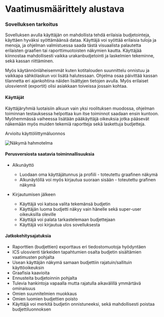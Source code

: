 # **Vaatimusmäärittely  alustava**


### Sovelluksen tarkoitus

Sovelluksen avulla käyttäjän on mahdollista tehdä erilaisia budjetointeja, käyttäen hyväksi 
syöttämäänsä dataa. Käyttäjä voi syöttää erilaisia tuloja ja menoja, ja ohjelman valmistuessa
saada tästä visuaalista palautetta erilaisten graafien tai raporttimuotoisten näkymien kautta.
Käyttäjää kiinnostaa mahdollisesti vaikka urakanbudjetointi ja laskelmien tekeminne, sekä kassan
riittäminen.

Myös käytännönläheisemmät kuten kotitalouden suunnittelu onnistuu ja vaikkapa sähkölaskun voi 
lisätä halutessaan. Ohjelma osaa päivittää kassan tilannetta eri ajankohtina näiden lisättyjen
tietojen avulla.
Myös erilaiset ulosviennit (exportit) olisi asiakkaan toiveissa jossain kohtaa.

#### Käyttäjät

Käyttäjäryhmiä luotaisiin alkuun vain yksi roolituksen muodossa, ohjelman toiminnan testauksessa
helpottaa kun itse toiminnot saadaan ensin kuntoon. Myöhemmässä vaiheessa lisätään pääkäyttäjä
oikeuksia jotka pääsevät näkemään myös muiden tekemiä raportteja sekä laskettuja budjetteja.

Arvioitu käyttöliittymäluonnos

![Näkymä hahmotelma](https://github.com/miksuu00/ot-harjoitustyo/blob/master/dokumentointi/kaava.png)

#### Perusversiosta saatavia toiminnallisuuksia

* Alkunäyttö
  * Luodaan oma käyttäjätunnus ja profiili - toteutettu graafinen näkymä
  * Alkunäytöllä voi myös kirjautua suoraan sisään - toteutettu grafinen näkymä
 
* Kirjautumisen jälkeen
  * Käyttäjä voi katsoa valita tekemänsä budjetin
  * Käyttäjän luoma budjetti näkyy vain hänelle sekä super-user oikeuksilla oleville
  * Käyttäjä voi palata tarkastelemaan budjettejaan
  * Käyttäjä voi kirjautua ulos sovelluksesta

#### Jatkokehitysajatuksia

* Raporttien (budjettien) exporttaus eri tiedostomuotoja hyödyntäen
* ICS ulosvienti tärkeiden tapahtumien osalta budjetin sisältämien vaatimusten pohjalta
* Usean käyttäjän näkymä samaan budjettiin rajatuin/sallituin käyttöoikeuksin
* Graafisia kaavioita
* Ennusteita budjetoinnin pohjalta
* Tulevia hankintoja vapaalla mutta rajatulla aikavälillä ymmärtävä ominaisuus
* Omien suunnitelmien muokkaus
* Omien luomien budjettien poisto
* Käyttäjä voi merkitä budjetin onnistuneeksi, sekä mahdollisesti poistaa budjettiluonnoksen


